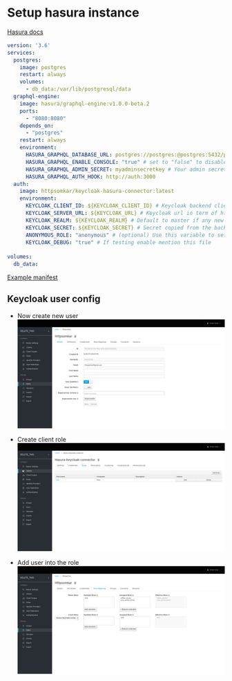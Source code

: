 # Setup hasura instance

[Hasura docs](https://docs.hasura.io/1.0/graphql/manual/getting-started/index.html)
```yaml
version: '3.6'
services:
  postgres:
    image: postgres
    restart: always
    volumes:
      - db_data:/var/lib/postgresql/data
  graphql-engine:
    image: hasura/graphql-engine:v1.0.0-beta.2
    ports:
      - "8080:8080"
    depends_on:
      - "postgres"
    restart: always
    environment:
      HASURA_GRAPHQL_DATABASE_URL: postgres://postgres:@postgres:5432/postgres
      HASURA_GRAPHQL_ENABLE_CONSOLE: "true" # set to "false" to disable console
      HASURA_GRAPHQL_ADMIN_SECRET: myadminsecretkey # Your admin secret
      HASURA_GRAPHQL_AUTH_HOOK: http://auth:3000
  auth:
    image: httpsomkar/keycloak-hasura-connector:latest
    environment:
      KEYCLOAK_CLIENT_ID: ${KEYCLOAK_CLIENT_ID} # Keycloak backend client id from the keycloak setup. 
      KEYCLOAK_SERVER_URL: ${KEYCLOAK_URL} # Keycloak url in term of http://keycloak.COMPANY.com/auth
      KEYCLOAK_REALM: ${KEYCLOAK_REALM} # Default to master if any new create change to it
      KEYCLOAK_SECRET: ${KEYCLOAK_SECRET} # Secret copied from the backend client -> Credentials
      ANONYMOUS_ROLE: "anonymous" # (optional) Use this variable to set anonymous role name for unauthorized users as shown in the documentation: https://docs.hasura.io/1.0/graphql/manual/auth/authorization/common-roles-auth-examples.html#anonymous-not-logged-in-users
      KEYCLOAK_DEBUG: "true" # If testing enable mention this file

volumes:
  db_data:
```

[Example manifest](install-manifests/hasura-manifest.yml)

## Keycloak user config

* Now create new user
![New user](screenshot/keycloak-create-user.png)

* Create client role
![Client role](screenshot/client-role.png)

* Add user into the role
![Role mapping](screenshot/role-mapping.png)
